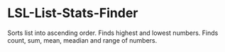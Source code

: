# LSL-List-Stats-Finder
Sorts list into ascending order. Finds highest and lowest numbers. Finds count, sum, mean, meadian and range of numbers.
